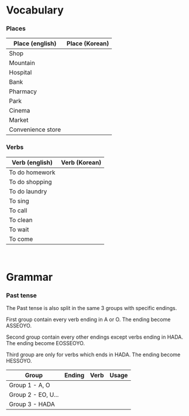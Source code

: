 # Vocabulary

### Places

| Place (english)   | Place (Korean) |
| ----------------- | -------------- |
| Shop              |                |
| Mountain          |                |
| Hospital          |                |
| Bank              |                |
| Pharmacy          |                |
| Park              |                |
| Cinema            |                |
| Market            |                |
| Convenience store |                |

### Verbs

| Verb (english) | Verb (Korean) |
| -------------- | ------------- |
| To do homework |               |
| To do shopping |               |
| To do laundry  |               |
| To sing        |               |
| To call        |               |
| To clean       |               |
| To wait        |               |
| To come        |               |

<br/>

# Grammar

### Past tense

The Past tense is also split in the same 3 groups with specific endings.

First group contain every verb ending in A or O.
The ending become ASSEOYO.

Second group contain every other endings except verbs ending in HADA.
The ending become EOSSEOYO.

Third group are only for verbs which ends in HADA.
The ending become HESSOYO.

| Group              | Ending | Verb | Usage |
| ------------------ | ------ | ---- | ----- |
| Group 1 - A, O     |        |      |       |
| Group 2 - EO, U... |        |      |       |
| Group 3 - HADA     |        |      |       |
